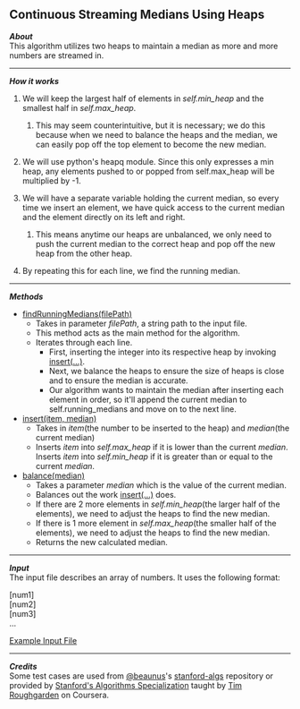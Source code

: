 ## Continuous Streaming Medians Using Heaps  
_**About**_  
This algorithm utilizes two heaps to maintain a median as more and more numbers are streamed in.  

---  

_**How it works**_  
1. We will keep the largest half of elements in _self.min_heap_ and the smallest half in _self.max_heap_.
    1. This may seem counterintuitive, but it is necessary; we do this because when we need to balance the heaps and the median, we can easily pop off the top element to become the new median.  

1. We will use python's heapq module. Since this only expresses a min heap, any elements pushed to or popped from self.max_heap will be multiplied by -1.

1. We will have a separate variable holding the current median, so every time we insert an element, we have quick access to the current median and the element directly on its left and right.
    1. This means anytime our heaps are unbalanced, we only need to push the current median to the correct heap and pop off the new heap from the other heap.  

1. By repeating this for each line, we find the running median.

---  

_**Methods**_  
- [findRunningMedians(filePath)]( https://github.com/keshprad/Algorithms/blob/75535c5b925405c541b56a982f76981105489146/HeapMedians/RunningMedians.py#L8 )  
    - Takes in parameter _filePath_, a string path to the input file.  
    - This method acts as the main method for the algorithm.  
    - Iterates through each line.  
        - First, inserting the integer into its respective heap by invoking [insert(...)]( https://github.com/keshprad/Algorithms/blob/75535c5b925405c541b56a982f76981105489146/HeapMedians/RunningMedians.py#L21 ).  
        - Next, we balance the heaps to ensure the size of heaps is close and to ensure the median is accurate.  
        - Our algorithm wants to maintain the median after inserting each element in order, so it'll append the current median to self.running_medians and move on to the next line.  
- [insert(item, median)]( https://github.com/keshprad/Algorithms/blob/75535c5b925405c541b56a982f76981105489146/HeapMedians/RunningMedians.py#L21 )  
    - Takes in _item_(the number to be inserted to the heap) and _median_(the current median)
    - Inserts _item_ into _self.max_heap_ if it is lower than the current _median_. Inserts _item_ into _self.min_heap_ if it is greater than or equal to the current _median_.    
- [balance(median)]( https://github.com/keshprad/Algorithms/blob/75535c5b925405c541b56a982f76981105489146/HeapMedians/RunningMedians.py#L28 )  
    - Takes a parameter _median_ which is the value of the current median.  
    - Balances out the work [insert(...)]( https://github.com/keshprad/Algorithms/blob/75535c5b925405c541b56a982f76981105489146/HeapMedians/RunningMedians.py#L21 ) does.  
    - If there are 2 more elements in _self.min_heap_(the larger half of the elements), we need to adjust the heaps to find the new median.  
    - If there is 1 more element in _self.max_heap_(the smaller half of the elements), we need to adjust the heaps to find the new median.  
    - Returns the new calculated median.  

---  

_**Input**_  
The input file describes an array of numbers. It uses the following format:  

\[num1\]  
\[num2\]  
\[num3\]  
...  

[Example Input File]( https://github.com/keshprad/Algorithms/blob/75535c5b925405c541b56a982f76981105489146/HeapMedians/testCases/test1.txt )  

---   

_**Credits**_  
Some test cases are used from [@beaunus]( https://github.com/beaunus )'s [stanford-algs]( https://github.com/beaunus/stanford-algs ) repository or provided by [Stanford's Algorithms Specialization]( https://www.coursera.org/specializations/algorithms ) taught by [Tim Roughgarden]( https://www.linkedin.com/in/tim-roughgarden-1a594855 ) on Coursera.  
